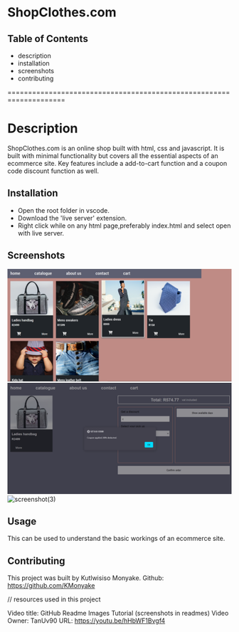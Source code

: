 # ShopClothes.com

## Table of Contents

* description
* installation
* screenshots
* contributing

====================================================================

# Description

ShopClothes.com is an online shop built with html, css and javascript.
It is built with minimal functionality but covers all the essential aspects of an ecommerce site.
Key features include a add-to-cart function and a coupon code discount function as well.

## Installation

* Open the root folder in vscode.
* Download the 'live server' extension.
* Right click while on any html page,preferably index.html and select open with live server.

## Screenshots

![screenshot(1)](screenshots\Screenshot%20(1).png)
![screenshot(2)](screenshots\Screenshot%20(2).png)
![screenshot(3)](screenshots\Screenshot%20(3).png)

## Usage

This can be used to understand the basic workings of an ecommerce site.

## Contributing

This project was built by Kutlwisiso Monyake.
Github: https://github.com/KMonyake


// resources used in this project

Video title: GitHub Readme Images Tutorial (screenshots in readmes)
Video Owner: TanUv90
URL: https://youtu.be/hHbWF1Bvgf4
